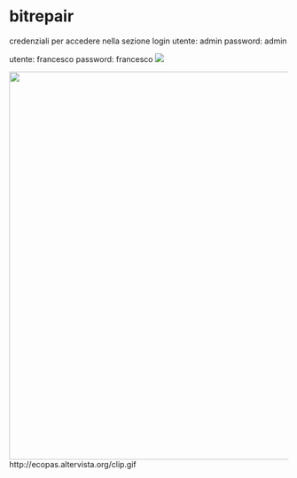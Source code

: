 # bitrepair

credenziali per accedere nella sezione login
utente: admin
password: admin

utente: francesco 
password: francesco
<img src="https://media.giphy.com/media/3o6ZtaO9BZHcOjmErm/giphy.gif" />

<img src="http://ecopas.altervista.org/ezgif.com-video-to-webp-converter-2.webp"  width='700'/>
http://ecopas.altervista.org/clip.gif
